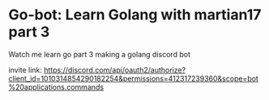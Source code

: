 # Go-bot: Learn Golang with martian17 part 3
Watch me learn go part 3
making a golang discord bot

invite link: https://discord.com/api/oauth2/authorize?client_id=1010314854290182254&permissions=412317239360&scope=bot%20applications.commands